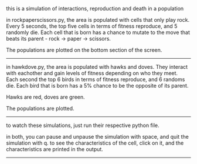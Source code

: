 this is a simulation of interactions, reproduction and death in a population

in rockpaperscissors.py, the area is populated with cells that only play rock. Every 5 seconds, the top five cells in terms of 
fitness reproduce, and 5 randomly die. Each cell that is born has a chance to mutate to the move that beats its parent - 
rock -> paper -> scissors.

The populations are plotted on the bottom section of the screen.

------------------------------------

in hawkdove.py, the area is populated with hawks and doves. They interact with eachother and gain levels of fitness depending on who they
meet. Each second the top 6 birds in terms of fitness reproduce, and 6 randoms die. Each bird that is born has a 5% chance to be the opposite
of its parent.

Hawks are red, doves are green.

The populations are plotted.

-------------------------------------

to watch these simulations, just run their respective python file.

in both, you can pause and unpause the simulation with space, and quit the simulation with q. to see the characteristics of the cell,
click on it, and the characteristics are printed in the output.

------------------------------------


